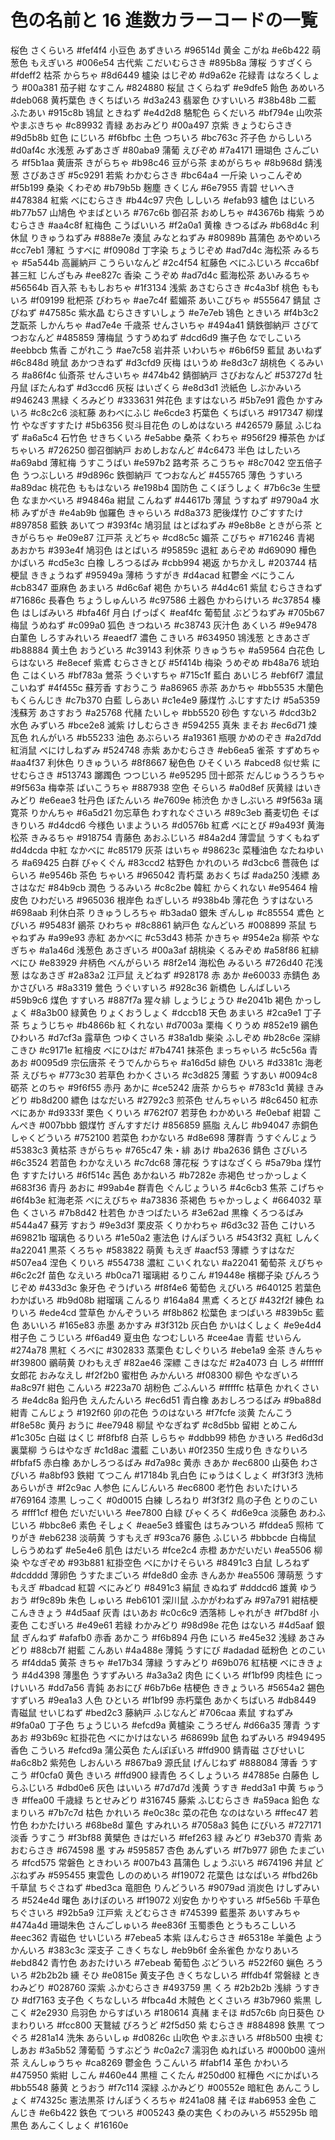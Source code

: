 # 色の名前と 16 進数カラーコードの一覧

桜色 さくらいろ
#fef4f4 小豆色 あずきいろ
#96514d 黄金 こがね
#e6b422 萌葱色 もえぎいろ
#006e54 古代紫 こだいむらさき
#895b8a
薄桜 うすざくら
#fdeff2 枯茶 からちゃ
#8d6449 櫨染 はじぞめ
#d9a62e 花緑青 はなろくしょう
#00a381 茄子紺 なすこん
#824880
桜鼠 さくらねず
#e9dfe5 飴色 あめいろ
#deb068 黄朽葉色 きくちばいろ
#d3a243 翡翠色 ひすいいろ
#38b48b 二藍 ふたあい
#915c8b
鴇鼠 ときねず
#e4d2d8 駱駝色 らくだいろ
#bf794e 山吹茶 やまぶきちゃ
#c89932 青緑 あおみどり
#00a497 京紫 きょうむらさき
#9d5b8b
虹色 にじいろ
#f6bfbc 土色 つちいろ
#bc763c 芥子色 からしいろ
#d0af4c 水浅葱 みずあさぎ
#80aba9 蒲葡 えびぞめ
#7a4171
珊瑚色 さんごいろ
#f5b1aa 黄唐茶 きがらちゃ
#b98c46 豆がら茶 まめがらちゃ
#8b968d 錆浅葱 さびあさぎ
#5c9291 若紫 わかむらさき
#bc64a4
一斤染 いっこんぞめ
#f5b199 桑染 くわぞめ
#b79b5b 麹塵 きくじん
#6e7955 青碧 せいへき
#478384 紅紫 べにむらさき
#b44c97
宍色 ししいろ
#efab93 櫨色 はじいろ
#b77b57 山鳩色 やまばといろ
#767c6b 御召茶 おめしちゃ
#43676b 梅紫 うめむらさき
#aa4c8f
紅梅色 こうばいいろ
#f2a0a1 黄橡 きつるばみ
#b68d4c 利休鼠 りきゅうねずみ
#888e7e 湊鼠 みなとねずみ
#80989b 菖蒲色 あやめいろ
#cc7eb1
薄紅 うすべに
#f0908d 丁字染 ちょうじぞめ
#ad7d4c 海松茶 みるちゃ
#5a544b 高麗納戸 こうらいなんど
#2c4f54 紅藤色 べにふじいろ
#cca6bf
甚三紅 じんざもみ
#ee827c 香染 こうぞめ
#ad7d4c 藍海松茶 あいみるちゃ
#56564b 百入茶 ももしおちゃ
#1f3134 浅紫 あさむらさき
#c4a3bf
桃色 ももいろ
#f09199 枇杷茶 びわちゃ
#ae7c4f 藍媚茶 あいこびちゃ
#555647 錆鼠 さびねず
#47585c 紫水晶 むらさきすいしょう
#e7e7eb
鴇色 ときいろ
#f4b3c2 芝翫茶 しかんちゃ
#ad7e4e 千歳茶 せんさいちゃ
#494a41 錆鉄御納戸 さびてつおなんど
#485859 薄梅鼠 うすうめねず
#dcd6d9
撫子色 なでしこいろ
#eebbcb 焦香 こがれこう
#ae7c58 岩井茶 いわいちゃ
#6b6f59 藍鼠 あいねず
#6c848d 暁鼠 あかつきねず
#d3cfd9
灰梅 はいうめ
#e8d3c7 胡桃色 くるみいろ
#a86f4c 仙斎茶 せんさいちゃ
#474b42 錆御納戸 さびおなんど
#53727d 牡丹鼠 ぼたんねず
#d3ccd6
灰桜 はいざくら
#e8d3d1 渋紙色 しぶかみいろ
#946243 黒緑 くろみどり
#333631 舛花色 ますはないろ
#5b7e91 霞色 かすみいろ
#c8c2c6
淡紅藤 あわべにふじ
#e6cde3 朽葉色 くちばいろ
#917347 柳煤竹 やなぎすすたけ
#5b6356 熨斗目花色 のしめはないろ
#426579 藤鼠 ふじねず
#a6a5c4
石竹色 せきちくいろ
#e5abbe 桑茶 くわちゃ
#956f29 樺茶色 かばちゃいろ
#726250 御召御納戸 おめしおなんど
#4c6473 半色 はしたいろ
#a69abd
薄紅梅 うすこうばい
#e597b2 路考茶 ろこうちゃ
#8c7042 空五倍子色 うつぶしいろ
#9d896c 鉄御納戸 てつおなんど
#455765 薄色 うすいろ
#a89dac
桃花色 ももはないろ
#e198b4 国防色 こくぼうしょく
#7b6c3e 生壁色 なまかべいろ
#94846a 紺鼠 こんねず
#44617b 薄鼠 うすねず
#9790a4
水柿 みずがき
#e4ab9b 伽羅色 きゃらいろ
#d8a373 肥後煤竹 ひごすすたけ
#897858 藍鉄 あいてつ
#393f4c 鳩羽鼠 はとばねずみ
#9e8b8e
ときがら茶 ときがらちゃ
#e09e87 江戸茶 えどちゃ
#cd8c5c 媚茶 こびちゃ
#716246 青褐 あおかち
#393e4f 鳩羽色 はとばいろ
#95859c
退紅 あらぞめ
#d69090 樺色 かばいろ
#cd5e3c 白橡 しろつるばみ
#cbb994 褐返 かちかえし
#203744 桔梗鼠 ききょうねず
#95949a
薄柿 うすがき
#d4acad 紅鬱金 べにうこん
#cb8347 亜麻色 あまいろ
#d6c6af 褐色 かちいろ
#4d4c61 紫鼠 むらさきねず
#71686c
長春色 ちょうしゅんいろ
#c97586 土器色 かわらけいろ
#c37854 榛色 はしばみいろ
#bfa46f 月白 げっぱく
#eaf4fc 葡萄鼠 ぶどうねずみ
#705b67
梅鼠 うめねず
#c099a0 狐色 きつねいろ
#c38743 灰汁色 あくいろ
#9e9478 白菫色 しろすみれいろ
#eaedf7 濃色 こきいろ
#634950
鴇浅葱 ときあさぎ
#b88884 黄土色 おうどいろ
#c39143 利休茶 りきゅうちゃ
#a59564 白花色 しらはないろ
#e8ecef 紫鳶 むらさきとび
#5f414b
梅染 うめぞめ
#b48a76 琥珀色 こはくいろ
#bf783a 鶯茶 うぐいすちゃ
#715c1f 藍白 あいじろ
#ebf6f7 濃鼠 こいねず
#4f455c
蘇芳香 すおうこう
#a86965 赤茶 あかちゃ
#bb5535 木蘭色 もくらんじき
#c7b370 白藍 しらあい
#c1e4e9 藤煤竹 ふじすすたけ
#5a5359
浅蘇芳 あさすおう
#a25768 代赭 たいしゃ
#bb5520 砂色 すないろ
#dcd3b2 水色 みずいろ
#bce2e8 滅紫 けしむらさき
#594255
真朱 まそお
#ec6d71 煉瓦色 れんがいろ
#b55233 油色 あぶらいろ
#a19361 瓶覗 かめのぞき
#a2d7dd 紅消鼠 べにけしねずみ
#524748
赤紫 あかむらさき
#eb6ea5 雀茶 すずめちゃ
#aa4f37 利休色 りきゅういろ
#8f8667 秘色色 ひそくいろ
#abced8 似せ紫 にせむらさき
#513743
躑躅色 つつじいろ
#e95295 団十郎茶 だんじゅうろうちゃ
#9f563a 梅幸茶 ばいこうちゃ
#887938 空色 そらいろ
#a0d8ef 灰黄緑 はいきみどり
#e6eae3
牡丹色 ぼたんいろ
#e7609e 柿渋色 かきしぶいろ
#9f563a 璃寛茶 りかんちゃ
#6a5d21 勿忘草色 わすれなぐさいろ
#89c3eb 蕎麦切色 そばきりいろ
#d4dcd6
今様色 いまよういろ
#d0576b 紅鳶 べにとび
#9a493f 黄海松茶 きみるちゃ
#918754 青藤色 あおふじいろ
#84a2d4 薄雲鼠 うすくもねず
#d4dcda
中紅 なかべに
#c85179 灰茶 はいちゃ
#98623c 菜種油色 なたねゆいろ
#a69425 白群 びゃくぐん
#83ccd2 枯野色 かれのいろ
#d3cbc6
薔薇色 ばらいろ
#e9546b 茶色 ちゃいろ
#965042 青朽葉 あおくちば
#ada250 浅縹 あさはなだ
#84b9cb 潤色 うるみいろ
#c8c2be
韓紅 からくれない
#e95464 檜皮色 ひわだいろ
#965036 根岸色 ねぎしいろ
#938b4b 薄花色 うすはないろ
#698aab 利休白茶 りきゅうしろちゃ
#b3ada0
銀朱 ぎんしゅ
#c85554 鳶色 とびいろ
#95483f 鶸茶 ひわちゃ
#8c8861 納戸色 なんどいろ
#008899 茶鼠 ちゃねずみ
#a99e93
赤紅 あかべに
#c53d43 柿茶 かきちゃ
#954e2a 柳茶 やなぎちゃ
#a1a46d 浅葱色 あさぎいろ
#00a3af 胡桃染 くるみぞめ
#a58f86
紅緋 べにひ
#e83929 弁柄色 べんがらいろ
#8f2e14 海松色 みるいろ
#726d40 花浅葱 はなあさぎ
#2a83a2 江戸鼠 えどねず
#928178
赤 あか
#e60033 赤錆色 あかさびいろ
#8a3319 鶯色 うぐいすいろ
#928c36 新橋色 しんばしいろ
#59b9c6 煤色 すすいろ
#887f7a
猩々緋 しょうじょうひ
#e2041b 褐色 かっしょく
#8a3b00 緑黄色 りょくおうしょく
#dccb18 天色 あまいろ
#2ca9e1 丁子茶 ちょうじちゃ
#b4866b
紅 くれない
#d7003a 栗梅 くりうめ
#852e19 鶸色 ひわいろ
#d7cf3a 露草色 つゆくさいろ
#38a1db 柴染 ふしぞめ
#b28c6e
深緋 こきひ
#c9171e 紅檜皮 べにひはだ
#7b4741 抹茶色 まっちゃいろ
#c5c56a 青 あお
#0095d9 宗伝唐茶 そうでんからちゃ
#a16d5d
緋色 ひいろ
#d3381c 海老茶 えびちゃ
#773c30 若草色 わかくさいろ
#c3d825 薄藍 うすあい
#0094c8 砺茶 とのちゃ
#9f6f55
赤丹 あかに
#ce5242 唐茶 からちゃ
#783c1d 黄緑 きみどり
#b8d200 縹色 はなだいろ
#2792c3 煎茶色 せんちゃいろ
#8c6450
紅赤 べにあか
#d9333f 栗色 くりいろ
#762f07 若芽色 わかめいろ
#e0ebaf 紺碧 こんぺき
#007bbb 銀煤竹 ぎんすすだけ
#856859
臙脂 えんじ
#b94047 赤銅色 しゃくどういろ
#752100 若菜色 わかないろ
#d8e698 薄群青 うすぐんじょう
#5383c3 黄枯茶 きがらちゃ
#765c47
朱・緋 あけ
#ba2636 錆色 さびいろ
#6c3524 若苗色 わかなえいろ
#c7dc68 薄花桜 うすはなざくら
#5a79ba 煤竹色 すすたけいろ
#6f514c
茜色 あかねいろ
#b7282e 赤褐色 せっかっしょく
#683f36 青丹 あおに
#99ab4e 群青色 ぐんじょういろ
#4c6cb3 焦茶 こげちゃ
#6f4b3e
紅海老茶 べにえびちゃ
#a73836 茶褐色 ちゃかっしょく
#664032 草色 くさいろ
#7b8d42 杜若色 かきつばたいろ
#3e62ad 黒橡 くろつるばみ
#544a47
蘇芳 すおう
#9e3d3f 栗皮茶 くりかわちゃ
#6d3c32 苔色 こけいろ
#69821b 瑠璃色 るりいろ
#1e50a2 憲法色 けんぽういろ
#543f32
真紅 しんく
#a22041 黒茶 くろちゃ
#583822 萌黄 もえぎ
#aacf53 薄縹 うすはなだ
#507ea4 涅色 くりいろ
#554738
濃紅 こいくれない
#a22041 葡萄茶 えびちゃ
#6c2c2f 苗色 なえいろ
#b0ca71 瑠璃紺 るりこん
#19448e 檳榔子染 びんろうじぞめ
#433d3c
象牙色 ぞうげいろ
#f8f4e6 葡萄色 えびいろ
#640125 若葉色 わかばいろ
#b9d08b 紺瑠璃 こんるり
#164a84 黒鳶 くろとび
#432f2f
練色 ねりいろ
#ede4cd 萱草色 かんぞういろ
#f8b862 松葉色 まつばいろ
#839b5c 藍色 あいいろ
#165e83 赤墨 あかすみ
#3f312b
灰白色 かいはくしょく
#e9e4d4 柑子色 こうじいろ
#f6ad49 夏虫色 なつむしいろ
#cee4ae 青藍 せいらん
#274a78 黒紅 くろべに
#302833
蒸栗色 むしぐりいろ
#ebe1a9 金茶 きんちゃ
#f39800 鶸萌黄 ひわもえぎ
#82ae46 深縹 こきはなだ
#2a4073 白 しろ
#ffffff
女郎花 おみなえし
#f2f2b0 蜜柑色 みかんいろ
#f08300 柳色 やなぎいろ
#a8c97f 紺色 こんいろ
#223a70 胡粉色 ごふんいろ
#fffffc
枯草色 かれくさいろ
#e4dc8a 鉛丹色 えんたんいろ
#ec6d51 青白橡 あおしろつるばみ
#9ba88d 紺青 こんじょう
#192f60 卯の花色 うのはないろ
#f7fcfe
淡黄 たんこう
#f8e58c 黄丹 おうに
#ee7948 柳鼠 やなぎねず
#c8d5bb 留紺 とめこん
#1c305c 白磁 はくじ
#f8fbf8
白茶 しらちゃ
#ddbb99 柿色 かきいろ
#ed6d3d 裏葉柳 うらはやなぎ
#c1d8ac 濃藍 こいあい
#0f2350 生成り色 きなりいろ
#fbfaf5
赤白橡 あかしろつるばみ
#d7a98c 黄赤 きあか
#ec6800 山葵色 わさびいろ
#a8bf93 鉄紺 てつこん
#17184b 乳白色 にゅうはくしょく
#f3f3f3
洗柿 あらいがき
#f2c9ac 人参色 にんじんいろ
#ec6800 老竹色 おいたけいろ
#769164 漆黒 しっこく
#0d0015 白練 しろねり
#f3f3f2
鳥の子色 とりのこいろ
#fff1cf 橙色 だいだいいろ
#ee7800 白緑 びゃくろく
#d6e9ca 淡藤色 あわふじいろ
#bbc8e6 素色 そしょく
#eae5e3
蜂蜜色 はちみついろ
#fddea5 照柿 てりがき
#eb6238 淡萌黄 うすもえぎ
#93ca76 藤色 ふじいろ
#bbbcde 白梅鼠 しらうめねず
#e5e4e6
肌色 はだいろ
#fce2c4 赤橙 あかだいだい
#ea5506 柳染 やなぎぞめ
#93b881 紅掛空色 べにかけそらいろ
#8491c3 白鼠 しろねず
#dcdddd
薄卵色 うすたまごいろ
#fde8d0 金赤 きんあか
#ea5506 薄萌葱 うすもえぎ
#badcad 紅碧 べにみどり
#8491c3 絹鼠 きぬねず
#dddcd6
雄黄 ゆうおう
#f9c89b 朱色 しゅいろ
#eb6101 深川鼠 ふかがわねずみ
#97a791 紺桔梗 こんききょう
#4d5aaf 灰青 はいあお
#c0c6c9
洒落柿 しゃれがき
#f7bd8f 小麦色 こむぎいろ
#e49e61 若緑 わかみどり
#98d98e 花色 はないろ
#4d5aaf 銀鼠 ぎんねず
#afafb0
赤香 あかこう
#f6b894 丹色 にいろ
#e45e32 浅緑 あさみどり
#88cb7f 紺藍 こんあい
#4a488e 薄鈍 うすにび
#adadad
砥粉色 とのこいろ
#f4dda5 黄茶 きちゃ
#e17b34 薄緑 うすみどり
#69b076 紅桔梗 べにききょう
#4d4398 薄墨色 うすずみいろ
#a3a3a2
肉色 にくいろ
#f1bf99 肉桂色 にっけいいろ
#dd7a56 青鈍 あおにび
#6b7b6e 桔梗色 ききょういろ
#5654a2 錫色 すずいろ
#9ea1a3
人色 ひといろ
#f1bf99 赤朽葉色 あかくちばいろ
#db8449 青磁鼠 せいじねず
#bed2c3 藤納戸 ふじなんど
#706caa 素鼠 すねずみ
#9fa0a0
丁子色 ちょうじいろ
#efcd9a 黄櫨染 こうろぜん
#d66a35 薄青 うすあお
#93b69c 紅掛花色 べにかけはないろ
#68699b 鼠色 ねずみいろ
#949495
香色 こういろ
#efcd9a 蒲公英色 たんぽぽいろ
#ffd900 錆青磁 さびせいじ
#a6c8b2 紫苑色 しおんいろ
#867ba9 源氏鼠 げんじねず
#888084
薄香 うすこう
#f0cfa0 黄色 きいろ
#ffd900 緑青色 ろくしょういろ
#47885e 白藤色 しらふじいろ
#dbd0e6 灰色 はいいろ
#7d7d7d
浅黄 うすき
#edd3a1 中黄 ちゅうき
#ffea00 千歳緑 ちとせみどり
#316745 藤紫 ふじむらさき
#a59aca 鉛色 なまりいろ
#7b7c7d
枯色 かれいろ
#e0c38c 菜の花色 なのはないろ
#ffec47 若竹色 わかたけいろ
#68be8d 菫色 すみれいろ
#7058a3 鈍色 にびいろ
#727171
淡香 うすこう
#f3bf88 黄檗色 きはだいろ
#fef263 緑 みどり
#3eb370 青紫 あおむらさき
#674598 墨 すみ
#595857
杏色 あんずいろ
#f7b977 卵色 たまごいろ
#fcd575 常磐色 ときわいろ
#007b43 菖蒲色 しょうぶいろ
#674196 丼鼠 どぶねずみ
#595455
東雲色 しののめいろ
#f19072 花葉色 はなばいろ
#fbd26b 千草鼠 ちぐさねず
#bed3ca 竜胆色 りんどういろ
#9079ad 消炭色 けしずみいろ
#524e4d
曙色 あけぼのいろ
#f19072 刈安色 かりやすいろ
#f5e56b 千草色 ちぐさいろ
#92b5a9 江戸紫 えどむらさき
#745399 藍墨茶 あいすみちゃ
#474a4d
珊瑚朱色 さんごしゅいろ
#ee836f 玉蜀黍色 とうもろこしいろ
#eec362 青磁色 せいじいろ
#7ebea5 本紫 ほんむらさき
#65318e 羊羹色 ようかんいろ
#383c3c
深支子 こきくちなし
#eb9b6f 金糸雀色 かなりあいろ
#ebd842 青竹色 あおたけいろ
#7ebeab 葡萄色 ぶどういろ
#522f60 蝋色 ろういろ
#2b2b2b
纁 そひ
#e0815e 黄支子色 きくちなしいろ
#ffdb4f 常磐緑 ときわみどり
#028760 深紫 ふかむらさき
#493759 黒 くろ
#2b2b2b
浅緋 うすきひ
#df7163 支子色 くちなしいろ
#fbca4d 木賊色 とくさいろ
#3b7960 紫黒 しこく
#2e2930 烏羽色 からすばいろ
#180614
真赭 まそほ
#d57c6b 向日葵色 ひまわりいろ
#fcc800 天鵞絨 びろうど
#2f5d50 紫 むらさき
#884898 鉄黒 てつぐろ
#281a14
洗朱 あらいしゅ
#d0826c 山吹色 やまぶきいろ
#f8b500 虫襖 むしあお
#3a5b52 薄葡萄 うすぶどう
#c0a2c7 濡羽色 ぬればいろ
#000b00
遠州茶 えんしゅうちゃ
#ca8269 鬱金色 うこんいろ
#fabf14 革色 かわいろ
#475950 紫紺 しこん
#460e44 黒檀 こくたん
#250d00
紅樺色 べにかばいろ
#bb5548 藤黄 とうおう
#f7c114 深緑 ふかみどり
#00552e 暗紅色 あんこうしょく
#74325c 憲法黒茶 けんぽうくろちゃ
#241a08
赭 そほ
#ab6953 金色 こんじき
#e6b422 鉄色 てついろ
#005243 桑の実色 くわのみいろ
#55295b 暗黒色 あんこくしょく
#16160e
